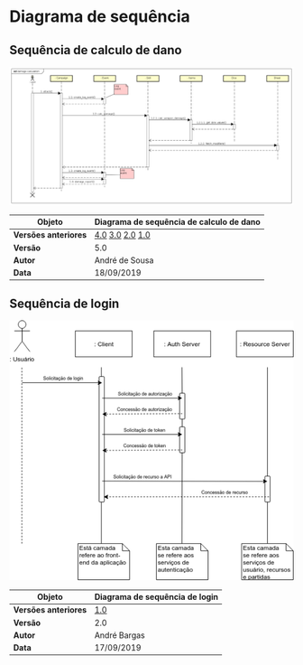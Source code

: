 # Diagrama de sequência

## Sequência de calculo de dano

![uc_fichas_v3](../img/diag-sequencia/sd_damage_calculus_v5.png)

| **Objeto** | **Diagrama de sequência de calculo de dano** |
|--|--|
| **Versões anteriores** | [4.0](../img/diag-sequencia/sd_damage_calculus_v4.png) [3.0](../img/diag-sequencia/sd_damage_calculus_v3.png) [2.0](../img/diag-sequencia/sd_damage_calculus_v2.png) [1.0](../img/diag-sequencia/sd_damage_calculus_v1.png) |
|**Versão**| 5.0 |
| **Autor** | André de Sousa |
| **Data** | 18/09/2019 |


## Sequência de login

![uc_fichas_v3](../img/diag-sequencia/sd_login_v2.png)

| **Objeto** | **Diagrama de sequência de login** |
|--|--|
| **Versões anteriores** | [1.0](../img/diag-sequencia/sd_login_v1.png) |
|**Versão**| 2.0 |
| **Autor** | André Bargas |
| **Data** | 17/09/2019 |
